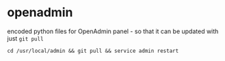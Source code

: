 # openadmin
encoded python files for OpenAdmin panel - so that it can be updated with just `git pull`


```
cd /usr/local/admin && git pull && service admin restart
```
